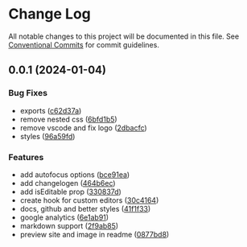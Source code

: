 # Change Log

All notable changes to this project will be documented in this file.
See [Conventional Commits](https://conventionalcommits.org) for commit guidelines.

## 0.0.1 (2024-01-04)

### Bug Fixes

- exports ([c62d37a](https://github.com/malezjaa/eddies/commit/c62d37acbe11ffa47e8f3b593e8850cabaf24d80))
- remove nested css ([6bfd1b5](https://github.com/malezjaa/eddies/commit/6bfd1b579480b2cbff06827fce6f51d716135044))
- remove vscode and fix logo ([2dbacfc](https://github.com/malezjaa/eddies/commit/2dbacfc677a3e732fcf8a6f003d7644344af1884))
- styles ([96a59fd](https://github.com/malezjaa/eddies/commit/96a59fd0aad76d0a7b4ae880da7e59dafa490a0c))

### Features

- add autofocus options ([bce91ea](https://github.com/malezjaa/eddies/commit/bce91eaa43d821f1bdef0e86af1f2ba51592a027))
- add changelogen ([464b6ec](https://github.com/malezjaa/eddies/commit/464b6ec618f6595137901a1bc8db50bcf74c5c95))
- add isEditable prop ([330837d](https://github.com/malezjaa/eddies/commit/330837d0ac2ed3d47da62d51e3f134273e013510))
- create hook for custom editors ([30c4164](https://github.com/malezjaa/eddies/commit/30c4164b2104384defe7e0dc33b4d07323c72a8b))
- docs, github and better styles ([41f1f33](https://github.com/malezjaa/eddies/commit/41f1f33183194d097ae85cfce54dfb9adbbac029))
- google analytics ([6e1ab91](https://github.com/malezjaa/eddies/commit/6e1ab91cbd8aca9b823db1b4c046b22cb0456f6f))
- markdown support ([2f9ab85](https://github.com/malezjaa/eddies/commit/2f9ab85967329850fe6940c72a0f1eb3b058ffdd))
- preview site and image in readme ([0877bd8](https://github.com/malezjaa/eddies/commit/0877bd8ce84eed910bfa46f7acf422a9409e3fd6))
